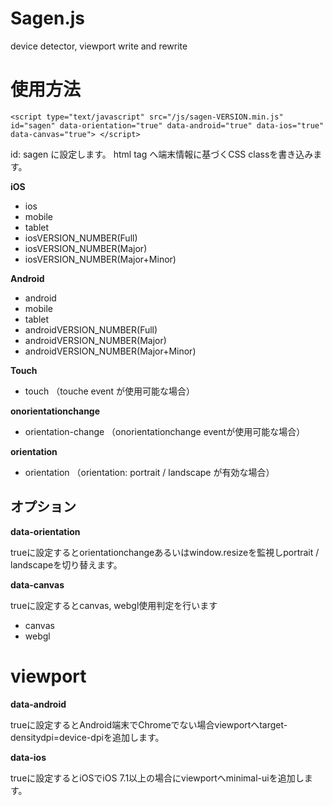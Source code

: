 Sagen.js
========

device detector, viewport write and rewrite

# 使用方法
`<script type="text/javascript" src="/js/sagen-VERSION.min.js"
    id="sagen"
    data-orientation="true"
    data-android="true"
    data-ios="true"
    data-canvas="true">
</script>`


id: sagen に設定します。
html tag へ端末情報に基づくCSS classを書き込みます。


**iOS**
* ios
* mobile
* tablet
* iosVERSION_NUMBER(Full)
* iosVERSION_NUMBER(Major)
* iosVERSION_NUMBER(Major+Minor)

**Android**
* android
* mobile
* tablet
* androidVERSION_NUMBER(Full)
* androidVERSION_NUMBER(Major)
* androidVERSION_NUMBER(Major+Minor)

**Touch**
* touch （touche event が使用可能な場合）

**onorientationchange**
* orientation-change （onorientationchange eventが使用可能な場合）

**orientation**
* orientation （orientation: portrait / landscape が有効な場合）

## オプション
**data-orientation**


trueに設定するとorientationchangeあるいはwindow.resizeを監視しportrait / landscapeを切り替えます。


**data-canvas**


trueに設定するとcanvas, webgl使用判定を行います
* canvas
* webgl


# viewport
**data-android**


trueに設定するとAndroid端末でChromeでない場合viewportへtarget-densitydpi=device-dpiを追加します。


**data-ios**


trueに設定するとiOSでiOS 7.1以上の場合にviewportへminimal-uiを追加します。
